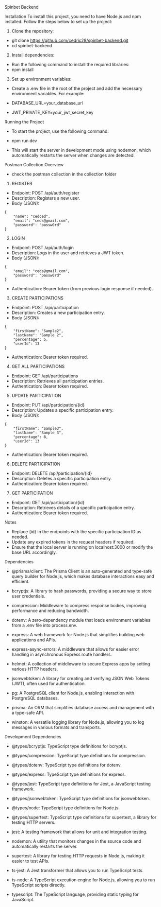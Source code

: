 Spinbet Backend

Installation
To install this project, you need to have Node.js and npm installed. Follow the steps below to set up the project:

1. Clone the repository:
- git clone <https://github.com/cedric28/spinbet-backend.git>
- cd spinbet-backend

2. Install dependencies:
- Run the following command to install the required libraries:
- npm install

3. Set up environment variables:

- Create a .env file in the root of the project and add the necessary environment variables. For example:

- DATABASE_URL=your_database_url
- JWT_PRIVATE_KEY=your_jwt_secret_key

Running the Project
- To start the project, use the following command:

- npm run dev

- This will start the server in development mode using nodemon, which automatically restarts the server when changes are detected.


Postman Collection Overview
- check the postman collection in the collection folder

1. REGISTER 
- Endpoint: POST /api/auth/register
- Description: Registers a new user.
- Body (JSON):
```
{
    "name": "cedced",
    "email": "ceds@gmail.com",
    "password": "passw0rd"
}
```

2. LOGIN
- Endpoint: POST /api/auth/login
- Description: Logs in the user and retrieves a JWT token.
- Body (JSON):
```
{
    "email": "ceds@gmail.com",
    "password": "passw0rd"
}
```

- Authentication: Bearer token (from previous login response if needed).

3. CREATE PARTICIPATIONS

- Endpoint: POST /api/participation
- Description: Creates a new participation entry.
- Body (JSON):
```
{
    "firstName": "Sample2",
    "lastName": "Sample 2",
    "percentage": 5,
    "userId": 13
}
```

- Authentication: Bearer token required.
4. GET ALL PARTICIPATIONS
- Endpoint: GET /api/participations
- Description: Retrieves all participation entries.
- Authentication: Bearer token required.

5. UPDATE PARTICIPATION
- Endpoint: PUT /api/participation/{id}
- Description: Updates a specific participation entry.
- Body (JSON):
```
{
    "firstName": "Sample3",
    "lastName": "Sample 3",
    "percentage": 8,
    "userId": 13
}
```
- Authentication: Bearer token required.

6. DELETE PARTICIPATION
- Endpoint: DELETE /api/participation/{id}
- Description: Deletes a specific participation entry.
- Authentication: Bearer token required.

7. GET PARTICIPATION
- Endpoint: GET /api/participation/{id}
- Description: Retrieves details of a specific participation entry.
- Authentication: Bearer token required.

Notes
- Replace {id} in the endpoints with the specific participation ID as needed.
- Update any expired tokens in the request headers if required.
- Ensure that the local server is running on localhost:3000 or modify the base URL accordingly.


Dependencies
- @prisma/client: The Prisma Client is an auto-generated and type-safe query builder for Node.js, which makes database interactions easy and efficient.

- bcryptjs: A library to hash passwords, providing a secure way to store user credentials.

- compression: Middleware to compress response bodies, improving performance and reducing bandwidth.

- dotenv: A zero-dependency module that loads environment variables from a .env file into process.env.

- express: A web framework for Node.js that simplifies building web applications and APIs.

- express-async-errors: A middleware that allows for easier error handling in asynchronous Express route handlers.

- helmet: A collection of middleware to secure Express apps by setting various HTTP headers.

- jsonwebtoken: A library for creating and verifying JSON Web Tokens (JWT), often used for authentication.

- pg: A PostgreSQL client for Node.js, enabling interaction with PostgreSQL databases.

- prisma: An ORM that simplifies database access and management with a type-safe API.

-  winston: A versatile logging library for Node.js, allowing you to log messages in various formats and transports.

Development Dependencies
- @types/bcryptjs: TypeScript type definitions for bcryptjs.

- @types/compression: TypeScript type definitions for compression.

- @types/dotenv: TypeScript type definitions for dotenv.

- @types/express: TypeScript type definitions for express.

- @types/jest: TypeScript type definitions for Jest, a JavaScript testing framework.

- @types/jsonwebtoken: TypeScript type definitions for jsonwebtoken.

- @types/node: TypeScript type definitions for Node.js.

- @types/supertest: TypeScript type definitions for supertest, a library for testing HTTP servers.

- jest: A testing framework that allows for unit and integration testing.

- nodemon: A utility that monitors changes in the source code and automatically restarts the server.

- supertest: A library for testing HTTP requests in Node.js, making it easier to test APIs.

- ts-jest: A Jest transformer that allows you to run TypeScript tests.

- ts-node: A TypeScript execution engine for Node.js, allowing you to run TypeScript scripts directly.

- typescript: The TypeScript language, providing static typing for JavaScript.